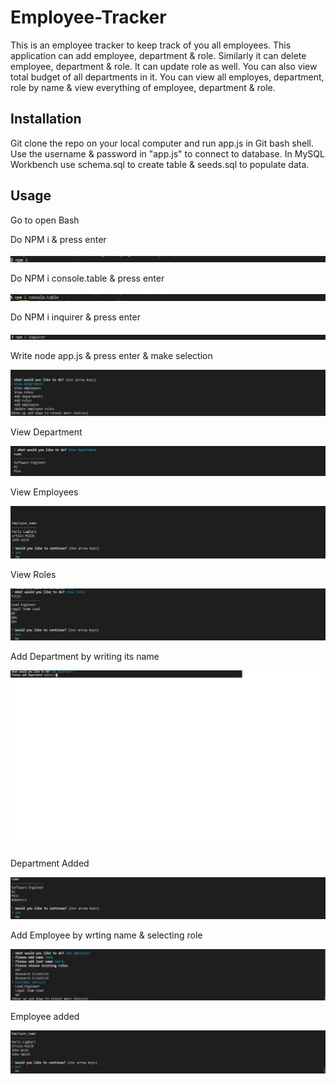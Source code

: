 # Employee-Tracker
 This is an employee tracker to keep track of you all employees. This application can add employee, department & role. Similarly it can delete employee, department & role. It can update role as well. You can also view total budget of all departments in it.  You can view all employes, department, role by name & view everything of employee, department & role.

## Installation
Git clone the repo on your local computer and run app.js in Git bash shell. Use the username & password in "app.js" to connect to database. In MySQL Workbench use schema.sql to create table & seeds.sql to populate data.


## Usage 
Go to open Bash 

Do NPM i & press enter

![Images/e1.png](Images/e1.png)

Do NPM i console.table & press enter

![Images/e2.png](Images/e2.png)

Do NPM i inquirer & press enter

![Images/e3.png](Images/e3.png)

Write node app.js & press enter & make selection 

![Images/e4.png](Images/e4.png)

View Department 

![Images/e5.png](Images/e5.png)

View Employees 

![Images/e6.png](Images/e6.png)

View Roles 

![Images/e7.png](Images/e7.png)

Add Department by writing its name

![Images/e8.png](Images/e8.png)

Department Added 

![Images/e9.png](Images/e9.png)

Add Employee by wrting name & selecting role 

![Images/e10.png](Images/e10.png)

Employee added 

![Images/e11.png](Images/e11.png)


